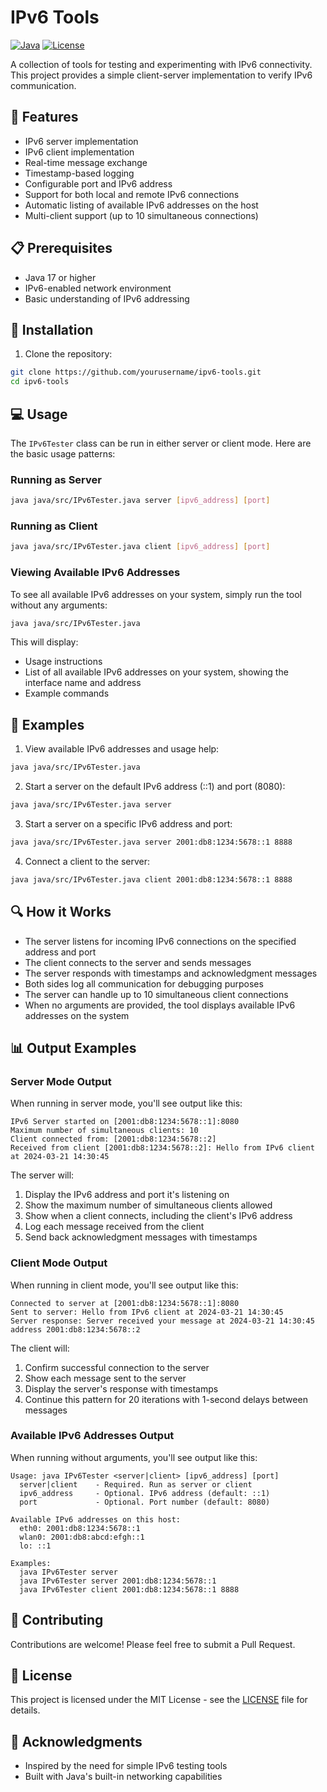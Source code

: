 # IPv6 Tools

[![Java](https://img.shields.io/badge/Java-17-red.svg)](https://www.oracle.com/java/)
[![License](https://img.shields.io/badge/License-MIT-blue.svg)](LICENSE)

A collection of tools for testing and experimenting with IPv6 connectivity. This project provides a simple client-server implementation to verify IPv6 communication.

## 🌟 Features

- IPv6 server implementation
- IPv6 client implementation
- Real-time message exchange
- Timestamp-based logging
- Configurable port and IPv6 address
- Support for both local and remote IPv6 connections
- Automatic listing of available IPv6 addresses on the host
- Multi-client support (up to 10 simultaneous connections)

## 📋 Prerequisites

- Java 17 or higher
- IPv6-enabled network environment
- Basic understanding of IPv6 addressing

## 🚀 Installation

1. Clone the repository:
```bash
git clone https://github.com/yourusername/ipv6-tools.git
cd ipv6-tools
```

## 💻 Usage

The `IPv6Tester` class can be run in either server or client mode. Here are the basic usage patterns:

### Running as Server

```bash
java java/src/IPv6Tester.java server [ipv6_address] [port]
```

### Running as Client

```bash
java java/src/IPv6Tester.java client [ipv6_address] [port]
```

### Viewing Available IPv6 Addresses

To see all available IPv6 addresses on your system, simply run the tool without any arguments:

```bash
java java/src/IPv6Tester.java
```

This will display:
- Usage instructions
- List of all available IPv6 addresses on your system, showing the interface name and address
- Example commands

## 📝 Examples

1. View available IPv6 addresses and usage help:
```bash
java java/src/IPv6Tester.java
```

2. Start a server on the default IPv6 address (::1) and port (8080):
```bash
java java/src/IPv6Tester.java server
```

3. Start a server on a specific IPv6 address and port:
```bash
java java/src/IPv6Tester.java server 2001:db8:1234:5678::1 8888
```

4. Connect a client to the server:
```bash
java java/src/IPv6Tester.java client 2001:db8:1234:5678::1 8888
```

## 🔍 How it Works

- The server listens for incoming IPv6 connections on the specified address and port
- The client connects to the server and sends messages
- The server responds with timestamps and acknowledgment messages
- Both sides log all communication for debugging purposes
- The server can handle up to 10 simultaneous client connections
- When no arguments are provided, the tool displays available IPv6 addresses on the system

## 📊 Output Examples

### Server Mode Output

When running in server mode, you'll see output like this:
```
IPv6 Server started on [2001:db8:1234:5678::1]:8080
Maximum number of simultaneous clients: 10
Client connected from: [2001:db8:1234:5678::2]
Received from client [2001:db8:1234:5678::2]: Hello from IPv6 client at 2024-03-21 14:30:45
```

The server will:
1. Display the IPv6 address and port it's listening on
2. Show the maximum number of simultaneous clients allowed
3. Show when a client connects, including the client's IPv6 address
4. Log each message received from the client
5. Send back acknowledgment messages with timestamps

### Client Mode Output

When running in client mode, you'll see output like this:
```
Connected to server at [2001:db8:1234:5678::1]:8080
Sent to server: Hello from IPv6 client at 2024-03-21 14:30:45
Server response: Server received your message at 2024-03-21 14:30:45 address 2001:db8:1234:5678::2
```

The client will:
1. Confirm successful connection to the server
2. Show each message sent to the server
3. Display the server's response with timestamps
4. Continue this pattern for 20 iterations with 1-second delays between messages

### Available IPv6 Addresses Output

When running without arguments, you'll see output like this:
```
Usage: java IPv6Tester <server|client> [ipv6_address] [port]
  server|client    - Required. Run as server or client
  ipv6_address     - Optional. IPv6 address (default: ::1)
  port             - Optional. Port number (default: 8080)

Available IPv6 addresses on this host:
  eth0: 2001:db8:1234:5678::1
  wlan0: 2001:db8:abcd:efgh::1
  lo: ::1

Examples:
  java IPv6Tester server
  java IPv6Tester server 2001:db8:1234:5678::1
  java IPv6Tester client 2001:db8:1234:5678::1 8888
```

## 🤝 Contributing

Contributions are welcome! Please feel free to submit a Pull Request.

## 📄 License

This project is licensed under the MIT License - see the [LICENSE](LICENSE) file for details.

## 🙏 Acknowledgments

- Inspired by the need for simple IPv6 testing tools
- Built with Java's built-in networking capabilities
